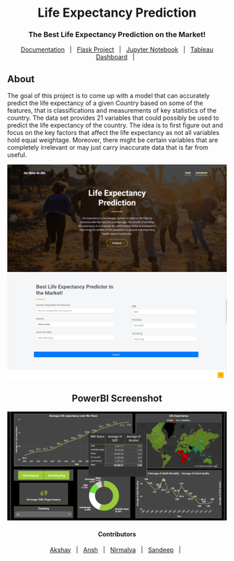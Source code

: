 <div align="center">
  <h1>Life Expectancy Prediction</h1>
  <h3>The Best Life Expectancy Prediction on the Market!</h3>
</div>

<p align="center">
  <a href="https://github.com/SandeepJabez/no-time-to-die/tree/master/Documentation">Documentation</a> &#xa0; | &#xa0;
  <a href="https://github.com/SandeepJabez/no-time-to-die/tree/master/Flask%20Project">Flask Project</a> &#xa0; | &#xa0;
  <a href="https://github.com/SandeepJabez/no-time-to-die/tree/master/Notebook">Jupyter Notebook</a> &#xa0; | &#xa0;
  <a href="Documentation/Dashboard.png">Tableau Dashboard</a> &#xa0; | &#xa0;
</p>

## About ##

The goal of this project is to come up with a model that can accurately predict the life expectancy of a given Country based on some of the features, that is classifications and measurements of key statistics of the country. The data set provides 21 variables that could possibly be used to predict the life expectancy of the country. The idea is to first figure out and focus on the key factors that affect the life expectancy as not all variables hold equal weightage. Moreover, there might be certain variables that are completely irrelevant or may just carry inaccurate data that is far from useful.

<div align="center" id="top">
  <img src="Flask Project/static/img/img1.jpeg" width="900" alt="Profile Readme Generator" />
  
  <img src="Flask Project/static/img/img2.jpeg" width="900" alt="Profile Readme Generator" />
</div>

<div align="center" id="top">
  <h2> PowerBI Screenshot </h2>
  <img src="Flask Project/static/img/Dashboard.png" width="900" alt="Profile Readme Generator"/>
</div>

<h4 align = "center"> Contributors </h2>
<p align="center">
  <a href="https://github.com/Akshay0714">Akshay</a> &#xa0; | &#xa0;
  <a href="https://github.com/XANDOOM">Ansh</a> &#xa0; | &#xa0;
  <a href="https://github.com/nsblackK">Nirmalya</a> &#xa0; | &#xa0;
  <a href="https://github.com/SandeepJabez">Sandeep</a> &#xa0; | &#xa0;
</p>
